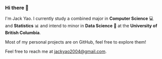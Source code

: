 ### Hi there 👋
I'm Jack Yao. I currently study a combined major in **Computer Science** 💻 and **Statistics** 📊 and intend to minor in **Data Science** 🔢 at the **University of British Columbia**.

Most of my personal projects are on GitHub, feel free to explore them!

Feel free to reach me at <a href='jackyao2004@gmail.com'>jackyao2004@gmail.com</a>.
